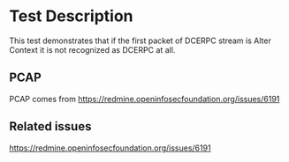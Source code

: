 # Test Description

This test demonstrates that if the first packet of DCERPC stream is Alter Context
it is not recognized as DCERPC at all.

## PCAP

PCAP comes from https://redmine.openinfosecfoundation.org/issues/6191

## Related issues

https://redmine.openinfosecfoundation.org/issues/6191
